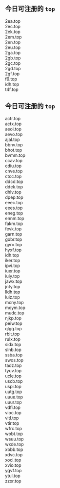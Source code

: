 
## 今日可注册的 `top`
>
2ea.top   
2ec.top   
2ek.top   
2em.top   
2en.top   
2eu.top   
2ga.top   
2gb.top   
2gc.top   
2gd.top   
2gf.top   
f9.top   
idh.top   
t4f.top   


## 今日可注册的 `top`
>
actr.top   
actx.top   
aeoi.top   
aevo.top   
ajal.top   
bbnv.top   
bhot.top   
bvmm.top   
ccav.top   
cdiu.top   
cnve.top   
ctcc.top   
ddcd.top   
ddek.top   
dhlv.top   
dpep.top   
eeec.top   
eees.top   
eneg.top   
ennm.top   
fakm.top   
fevk.top   
garn.top   
gobr.top   
gyro.top   
hyxf.top   
idh.top   
iker.top   
ipvi.top   
iuer.top   
iuly.top   
jawx.top   
jnty.top   
lldh.top   
luiz.top   
mcny.top   
moym.top   
mudc.top   
njkp.top   
peiw.top   
qlgq.top   
rbit.top   
rulx.top   
sidx.top   
slnb.top   
ssba.top   
swos.top   
tadz.top   
tyuv.top   
ucle.top   
uscb.top   
uspi.top   
uutg.top   
uuue.top   
uuur.top   
vdfi.top   
vioc.top   
vitl.top   
vtir.top   
wfrc.top   
wobt.top   
wsuu.top   
wxde.top   
xbbb.top   
xdvc.top   
xoci.top   
xvio.top   
ygvf.top   
ytul.top   
zzxr.top   

